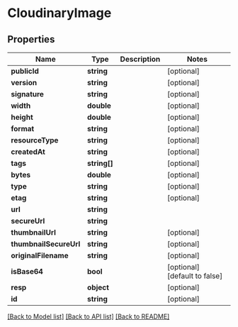 # CloudinaryImage

## Properties
Name | Type | Description | Notes
------------ | ------------- | ------------- | -------------
**publicId** | **string** |  | [optional] 
**version** | **string** |  | [optional] 
**signature** | **string** |  | [optional] 
**width** | **double** |  | [optional] 
**height** | **double** |  | [optional] 
**format** | **string** |  | [optional] 
**resourceType** | **string** |  | [optional] 
**createdAt** | **string** |  | [optional] 
**tags** | **string[]** |  | [optional] 
**bytes** | **double** |  | [optional] 
**type** | **string** |  | [optional] 
**etag** | **string** |  | [optional] 
**url** | **string** |  | 
**secureUrl** | **string** |  | 
**thumbnailUrl** | **string** |  | [optional] 
**thumbnailSecureUrl** | **string** |  | [optional] 
**originalFilename** | **string** |  | [optional] 
**isBase64** | **bool** |  | [optional] [default to false]
**resp** | **object** |  | [optional] 
**id** | **string** |  | [optional] 

[[Back to Model list]](../README.md#documentation-for-models) [[Back to API list]](../README.md#documentation-for-api-endpoints) [[Back to README]](../README.md)


